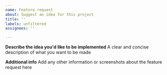 ```yaml
---
name: Feature request
about: Suggest an idea for this project
title: ''
labels: unfiltered
assignees: ''

---
```


**Describe the idea you'd like to be implemented**
A clear and concise description of what you want to be made

**Additional info**
Add any other information or screenshots about the feature request here
